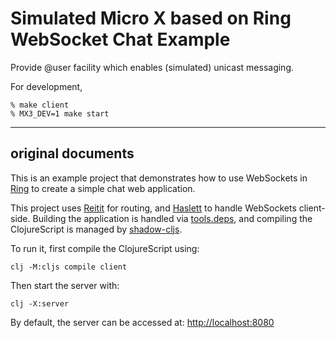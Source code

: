 # Simulated Micro X based on Ring WebSocket Chat Example

Provide @user facility which enables (simulated) unicast messaging.

For development,

```
% make client
% MX3_DEV=1 make start
```

---
## original documents

This is an example project that demonstrates how to use WebSockets in
[Ring][] to create a simple chat web application.

This project uses [Reitit][] for routing, and [Haslett][] to handle
WebSockets client-side. Building the application is handled via
[tools.deps], and compiling the ClojureScript is managed by
[shadow-cljs].

To run it, first compile the ClojureScript using:

    clj -M:cljs compile client

Then start the server with:

    clj -X:server

By default, the server can be accessed at: <http://localhost:8080>

[Ring]: https://github.com/ring-clojure/ring
[Reitit]: https://github.com/metosin/reitit
[Haslett]: https://github.com/weavejester/haslett
[tools.deps]: https://github.com/clojure/tools.deps
[shadow-cljs]: https://github.com/thheller/shadow-cljs
